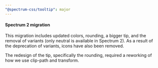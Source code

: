 ```yaml
---
"@spectrum-css/tooltip": major
---
```


#### Spectrum 2 migration

This migration includes updated colors, rounding, a bigger tip, and the removal of variants (only neutral is available in Spectrum 2). As a result of the deprecation of variants, icons have also been removed.

The redesign of the tip, specifically the rounding, required a reworking of how we use clip-path and transform.
